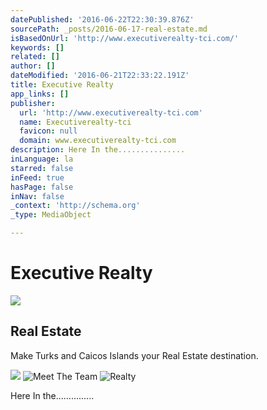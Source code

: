 ```yaml
---
datePublished: '2016-06-22T22:30:39.876Z'
sourcePath: _posts/2016-06-17-real-estate.md
isBasedOnUrl: 'http://www.executiverealty-tci.com/'
keywords: []
related: []
author: []
dateModified: '2016-06-21T22:33:22.191Z'
title: Executive Realty
app_links: []
publisher:
  url: 'http://www.executiverealty-tci.com'
  name: Executiverealty-tci
  favicon: null
  domain: www.executiverealty-tci.com
description: Here In the...............
inLanguage: la
starred: false
inFeed: true
hasPage: false
inNav: false
_context: 'http://schema.org'
_type: MediaObject

---
```

# Executive Realty

<article style=""><img src="https://imgflo.herokuapp.com/graph/vahj1ThiexotieMo/cb314e5fac315cc695c4f25514f0c71e/noop.jpg?input=http%3A%2F%2Fwww.executiverealty-tci.com%2Fimages%2Fbig-img3.jpg" /><h1>Real Estate</h1><p>Make Turks and Caicos Islands your Real Estate destination.</p></article>

![](https://the-grid-user-content.s3-us-west-2.amazonaws.com/8b8665c6-3832-4b3b-aa78-6731739fbb3f.jpg)
![Meet The Team](https://the-grid-user-content.s3-us-west-2.amazonaws.com/e556299b-a7d5-49ae-bcbf-7511cafdcdf0.png)
![Realty](https://the-grid-user-content.s3-us-west-2.amazonaws.com/342599c6-2e73-4723-b85c-212d5431ee5a.jpg)

Here In the...............